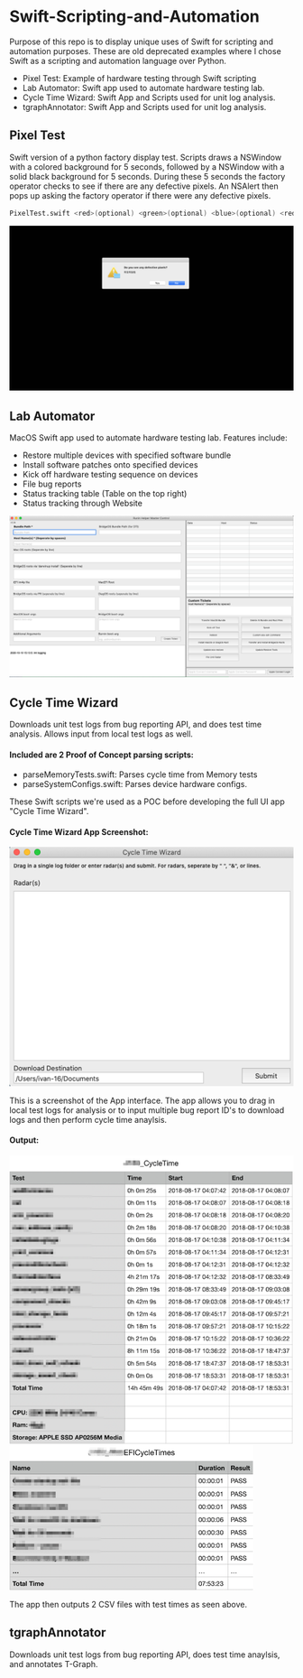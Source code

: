 # Swift-Scripting-and-Automation
Purpose of this repo is to display unique uses of Swift for scripting and automation purposes. These are old deprecated examples where I chose Swift as a scripting and automation language over Python.

- Pixel Test: Example of hardware testing through Swift scripting
- Lab Automator: Swift app used to automate hardware testing lab. 
- Cycle Time Wizard: Swift App and Scripts used for unit log analysis.
- tgraphAnnotator: Swift App and Scripts used for unit log analysis.

## Pixel Test
Swift version of a python factory display test. Scripts draws a NSWindow with a colored background for 5 seconds, followed by a NSWindow with a solid black background for 5 seconds. During these 5 seconds the factory operator checks to see if there are any defective pixels. An NSAlert then pops up asking the factory operator if there were any defective pixels.

```bash
PixelTest.swift <red>(optional) <green>(optional) <blue>(optional) <red2>(optional) <green2>(optional) <blue2>(optional)
```

![Screenshot](https://github.com/ivankhau/Swift-Scripting-and-Automation/blob/main/PixelTest/Screenshot.png?raw=true)

## Lab Automator
MacOS Swift app used to automate hardware testing lab. Features include:
- Restore multiple devices with specified software bundle
- Install software patches onto specified devices
- Kick off hardware testing sequence on devices
- File bug reports
- Status tracking table (Table on the top right)
- Status tracking through Website

![Screenshot](https://github.com/ivankhau/Swift-Scripting-and-Automation/blob/main/LabAutomator/Interface.png?raw=true)

## Cycle Time Wizard
Downloads unit test logs from bug reporting API, and does test time analysis. Allows input from local test logs as well.

#### Included are 2 Proof of Concept parsing scripts:
- parseMemoryTests.swift: Parses cycle time from Memory tests
- parseSystemConfigs.swift: Parses device hardware configs.

These Swift scripts we're used as a POC before developing the full UI app "Cycle Time Wizard". 

#### Cycle Time Wizard App Screenshot:
![Screenshot](https://github.com/ivankhau/Swift-Scripting-and-Automation/blob/main/CycleTimeWizard/Interface.png?raw=true)

This is a screenshot of the App interface. The app allows you to drag in local test logs for analysis or to input multiple bug report ID's to download logs and then perform cycle time anaylsis.

#### Output:
![Screenshot](https://github.com/ivankhau/Swift-Scripting-and-Automation/blob/main/CycleTimeWizard/CycleTime.png?raw=true)
![Screenshot](https://github.com/ivankhau/Swift-Scripting-and-Automation/blob/main/CycleTimeWizard/EFITime.png?raw=true)

The app then outputs 2 CSV files with test times as seen above.

## tgraphAnnotator
Downloads unit test logs from bug reporting API, does test time anaylsis, and annotates T-Graph.
